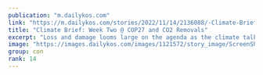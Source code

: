 ```yaml
---
publication: "m.dailykos.com"
link: "https://m.dailykos.com/stories/2022/11/14/2136088/-Climate-Brief-Week-Two-COP27-and-CO2-Removals"
title: "Climate Brief: Week Two @ COP27 and CO2 Removals"
excerpt: "Loss and damage looms large on the agenda as the climate talks at COP27 in Sharm el-Sheikh, Egypt, enter their second and final week. The COP is scheduled to end Friday but could stretch into Saturday"
image: "https://images.dailykos.com/images/1121572/story_image/ScreenShot2022-10-08at2.07.34PM.png?1665263343"
group: con
rank: 14
---
```

